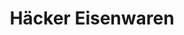 ---
title: "Häcker Eisenwaren"
url: /geislingen-an-der-steige/haecker-eisenwaren/
shop: Eisenwaren
---